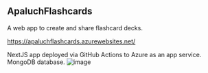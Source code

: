 ## ApaluchFlashcards

A web app to create and share flashcard decks.

https://apaluchflashcards.azurewebsites.net/

NextJS app deployed via GitHub Actions to Azure as an app service. MongoDB database.
![image](https://github.com/apaluchdev/flashcard/assets/102935218/1b376900-f798-467c-b981-7de1ace109d4)
